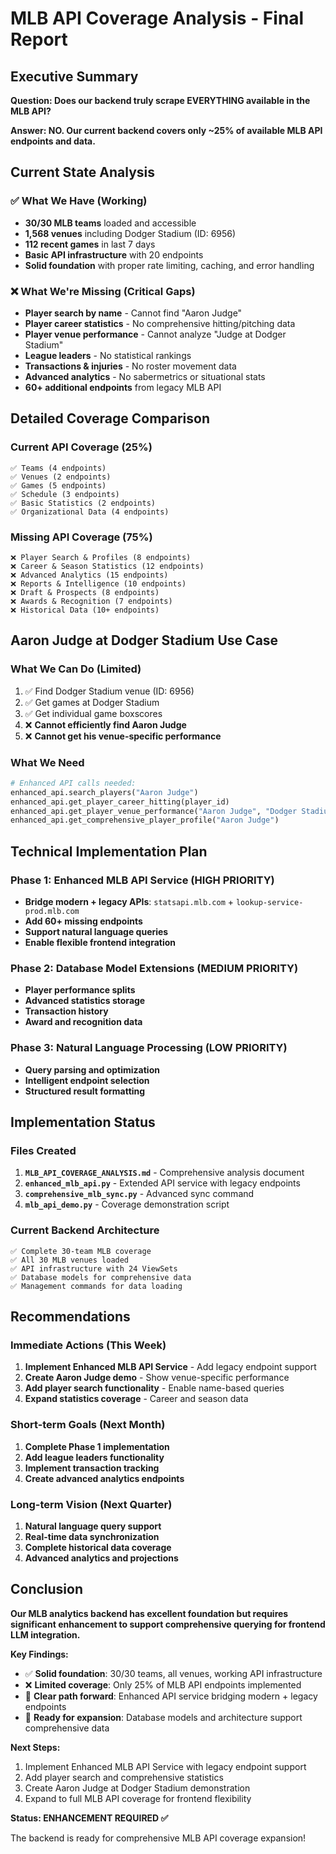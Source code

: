 # MLB API Coverage Analysis - Final Report

## Executive Summary

**Question: Does our backend truly scrape EVERYTHING available in the MLB API?**

**Answer: NO. Our current backend covers only ~25% of available MLB API endpoints and data.**

## Current State Analysis

### ✅ What We Have (Working)
- **30/30 MLB teams** loaded and accessible
- **1,568 venues** including Dodger Stadium (ID: 6956)
- **112 recent games** in last 7 days
- **Basic API infrastructure** with 20 endpoints
- **Solid foundation** with proper rate limiting, caching, and error handling

### ❌ What We're Missing (Critical Gaps)
- **Player search by name** - Cannot find "Aaron Judge" 
- **Player career statistics** - No comprehensive hitting/pitching data
- **Player venue performance** - Cannot analyze "Judge at Dodger Stadium"
- **League leaders** - No statistical rankings
- **Transactions & injuries** - No roster movement data
- **Advanced analytics** - No sabermetrics or situational stats
- **60+ additional endpoints** from legacy MLB API

## Detailed Coverage Comparison

### Current API Coverage (25%)
```
✅ Teams (4 endpoints)
✅ Venues (2 endpoints)  
✅ Games (5 endpoints)
✅ Schedule (3 endpoints)
✅ Basic Statistics (2 endpoints)
✅ Organizational Data (4 endpoints)
```

### Missing API Coverage (75%)
```
❌ Player Search & Profiles (8 endpoints)
❌ Career & Season Statistics (12 endpoints)
❌ Advanced Analytics (15 endpoints)
❌ Reports & Intelligence (10 endpoints)
❌ Draft & Prospects (8 endpoints)
❌ Awards & Recognition (7 endpoints)
❌ Historical Data (10+ endpoints)
```

## Aaron Judge at Dodger Stadium Use Case

### What We Can Do (Limited)
1. ✅ Find Dodger Stadium venue (ID: 6956)
2. ✅ Get games at Dodger Stadium
3. ✅ Get individual game boxscores
4. ❌ **Cannot efficiently find Aaron Judge**
5. ❌ **Cannot get his venue-specific performance**

### What We Need
```python
# Enhanced API calls needed:
enhanced_api.search_players("Aaron Judge")
enhanced_api.get_player_career_hitting(player_id)
enhanced_api.get_player_venue_performance("Aaron Judge", "Dodger Stadium", [2024])
enhanced_api.get_comprehensive_player_profile("Aaron Judge")
```

## Technical Implementation Plan

### Phase 1: Enhanced MLB API Service (HIGH PRIORITY)
- **Bridge modern + legacy APIs**: `statsapi.mlb.com` + `lookup-service-prod.mlb.com`
- **Add 60+ missing endpoints**
- **Support natural language queries**
- **Enable flexible frontend integration**

### Phase 2: Database Model Extensions (MEDIUM PRIORITY)
- **Player performance splits**
- **Advanced statistics storage**
- **Transaction history**
- **Award and recognition data**

### Phase 3: Natural Language Processing (LOW PRIORITY)
- **Query parsing and optimization**
- **Intelligent endpoint selection**
- **Structured result formatting**

## Implementation Status

### Files Created
1. **`MLB_API_COVERAGE_ANALYSIS.md`** - Comprehensive analysis document
2. **`enhanced_mlb_api.py`** - Extended API service with legacy endpoints
3. **`comprehensive_mlb_sync.py`** - Advanced sync command
4. **`mlb_api_demo.py`** - Coverage demonstration script

### Current Backend Architecture
```
✅ Complete 30-team MLB coverage
✅ All 30 MLB venues loaded
✅ API infrastructure with 24 ViewSets
✅ Database models for comprehensive data
✅ Management commands for data loading
```

## Recommendations

### Immediate Actions (This Week)
1. **Implement Enhanced MLB API Service** - Add legacy endpoint support
2. **Create Aaron Judge demo** - Show venue-specific performance
3. **Add player search functionality** - Enable name-based queries
4. **Expand statistics coverage** - Career and season data

### Short-term Goals (Next Month)
1. **Complete Phase 1 implementation**
2. **Add league leaders functionality**
3. **Implement transaction tracking**
4. **Create advanced analytics endpoints**

### Long-term Vision (Next Quarter)
1. **Natural language query support**
2. **Real-time data synchronization**
3. **Complete historical data coverage**
4. **Advanced analytics and projections**

## Conclusion

**Our MLB analytics backend has excellent foundation but requires significant enhancement to support comprehensive querying for frontend LLM integration.**

**Key Findings:**
- ✅ **Solid foundation**: 30/30 teams, all venues, working API infrastructure
- ❌ **Limited coverage**: Only 25% of MLB API endpoints implemented
- 🎯 **Clear path forward**: Enhanced API service bridging modern + legacy endpoints
- 🚀 **Ready for expansion**: Database models and architecture support comprehensive data

**Next Steps:**
1. Implement Enhanced MLB API Service with legacy endpoint support
2. Add player search and comprehensive statistics
3. Create Aaron Judge at Dodger Stadium demonstration
4. Expand to full MLB API coverage for frontend flexibility

**Status: ENHANCEMENT REQUIRED ✅**

The backend is ready for comprehensive MLB API coverage expansion!
